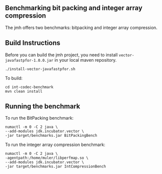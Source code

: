 Benchmarking bit packing and integer array compression
------------------------------------------------------
The jmh offers two benchmarks: bitpacking and integer array compression.

Build Instructions
------------------
Before you can build the jmh project, you need to install ``vector-javafastpfor-1.0.0.jar`` in your local maven repository.

```
./install-vector-javafastpfor.sh
```

To build:
```
cd int-codec-benchmark
mvn clean install
```

Running the benchmark
---------------------
To run the BitPacking benchmark:

```
numactl -m 0 -C 2 java \
--add-modules jdk.incubator.vector \
-jar target/benchmarks.jar BitPackingBench
```

To run the integer array compression benchmark:

```
numactl -m 0 -C 2 java \
-agentpath:/home/muler/libperfmap.so \
--add-modules jdk.incubator.vector \
-jar target/benchmarks.jar IntCompressionBench

```
